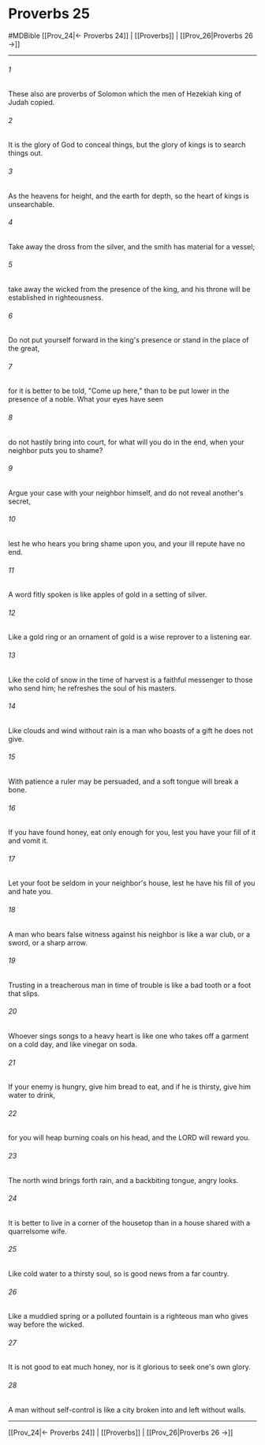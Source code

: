 # Proverbs 25
#MDBible
[[Prov_24|← Proverbs 24]] | [[Proverbs]] | [[Prov_26|Proverbs 26 →]]

***

###### 1 
These also are proverbs of Solomon which the men of Hezekiah king of Judah copied. 

###### 2 
It is the glory of God to conceal things, but the glory of kings is to search things out. 

###### 3 
As the heavens for height, and the earth for depth, so the heart of kings is unsearchable. 

###### 4 
Take away the dross from the silver, and the smith has material for a vessel; 

###### 5 
take away the wicked from the presence of the king, and his throne will be established in righteousness. 

###### 6 
Do not put yourself forward in the king's presence or stand in the place of the great, 

###### 7 
for it is better to be told, "Come up here," than to be put lower in the presence of a noble. What your eyes have seen 

###### 8 
do not hastily bring into court, for what will you do in the end, when your neighbor puts you to shame? 

###### 9 
Argue your case with your neighbor himself, and do not reveal another's secret, 

###### 10 
lest he who hears you bring shame upon you, and your ill repute have no end. 

###### 11 
A word fitly spoken is like apples of gold in a setting of silver. 

###### 12 
Like a gold ring or an ornament of gold is a wise reprover to a listening ear. 

###### 13 
Like the cold of snow in the time of harvest is a faithful messenger to those who send him; he refreshes the soul of his masters. 

###### 14 
Like clouds and wind without rain is a man who boasts of a gift he does not give. 

###### 15 
With patience a ruler may be persuaded, and a soft tongue will break a bone. 

###### 16 
If you have found honey, eat only enough for you, lest you have your fill of it and vomit it. 

###### 17 
Let your foot be seldom in your neighbor's house, lest he have his fill of you and hate you. 

###### 18 
A man who bears false witness against his neighbor is like a war club, or a sword, or a sharp arrow. 

###### 19 
Trusting in a treacherous man in time of trouble is like a bad tooth or a foot that slips. 

###### 20 
Whoever sings songs to a heavy heart is like one who takes off a garment on a cold day, and like vinegar on soda. 

###### 21 
If your enemy is hungry, give him bread to eat, and if he is thirsty, give him water to drink, 

###### 22 
for you will heap burning coals on his head, and the LORD will reward you. 

###### 23 
The north wind brings forth rain, and a backbiting tongue, angry looks. 

###### 24 
It is better to live in a corner of the housetop than in a house shared with a quarrelsome wife. 

###### 25 
Like cold water to a thirsty soul, so is good news from a far country. 

###### 26 
Like a muddied spring or a polluted fountain is a righteous man who gives way before the wicked. 

###### 27 
It is not good to eat much honey, nor is it glorious to seek one's own glory. 

###### 28 
A man without self-control is like a city broken into and left without walls. 

***

[[Prov_24|← Proverbs 24]] | [[Proverbs]] | [[Prov_26|Proverbs 26 →]]
